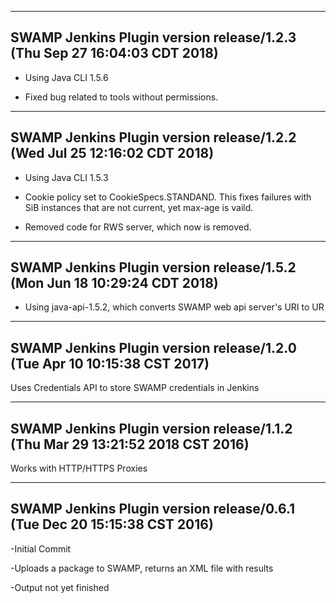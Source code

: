 ----------------------------
SWAMP Jenkins Plugin version release/1.2.3 (Thu Sep 27 16:04:03 CDT 2018)
----------------------------
- Using Java CLI 1.5.6

- Fixed bug related to tools without permissions.

----------------------------
SWAMP Jenkins Plugin version release/1.2.2 (Wed Jul 25 12:16:02 CDT 2018)
----------------------------
- Using Java CLI 1.5.3

- Cookie policy set to CookieSpecs.STANDAND. This fixes failures with SiB instances that are not current, yet max-age is vaild.

- Removed code for RWS server, which now is removed.

----------------------------
SWAMP Jenkins Plugin version release/1.5.2 (Mon Jun 18 10:29:24 CDT 2018)
----------------------------
- Using java-api-1.5.2, which converts SWAMP web api server's URI to UR

----------------------------
SWAMP Jenkins Plugin version release/1.2.0 (Tue Apr 10 10:15:38 CST 2017)
----------------------------
Uses Credentials API to store SWAMP credentials in Jenkins

----------------------------
SWAMP Jenkins Plugin version release/1.1.2 (Thu Mar 29 13:21:52 2018 CST 2016)
----------------------------
Works with HTTP/HTTPS Proxies

----------------------------
SWAMP Jenkins Plugin version release/0.6.1 (Tue Dec 20 15:15:38 CST 2016)
----------------------------
-Initial Commit

-Uploads a package to SWAMP, returns an XML file with results

-Output not yet finished
